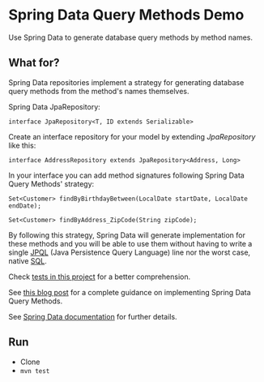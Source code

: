 # Spring Data Query Methods Demo

Use Spring Data to generate database query methods by method names.

## What for?

Spring Data repositories implement a strategy for generating database query methods from the method's names themselves.

Spring Data JpaRepository:

`interface JpaRepository<T, ID extends Serializable>`

Create an interface repository for your model by extending *JpaRepository* like this:

`interface AddressRepository extends JpaRepository<Address, Long>`

In your interface you can add method signatures following Spring Data Query Methods' strategy:

`Set<Customer> findByBirthdayBetween(LocalDate startDate, LocalDate endDate);`

`Set<Customer> findByAddress_ZipCode(String zipCode);`

By following this strategy, Spring Data will generate implementation for these methods and you will be able to use them without having to write a single [JPQL](https://docs.oracle.com/html/E13946_01/ejb3_langref.html) (Java Persistence Query Language) line nor the worst case, native [SQL](https://www.w3schools.com/sql/).

Check [tests in this project](https://github.com/selzlein/spring-data-query-methods-demo/tree/master/src/test/java/com/selzlein/djeison/springdataquerymethodsdemo/service) for a better comprehension.

See [this blog post](https://selzlein.github.io/2017/11/08/spring-data-query-methods-by-name/) for a complete guidance on implementing Spring Data Query Methods.

See [Spring Data documentation](https://docs.spring.io/spring-data/jpa/docs/current/reference/html/#repositories.query-methods.details) for further details.

## Run

- Clone
- `mvn test`
